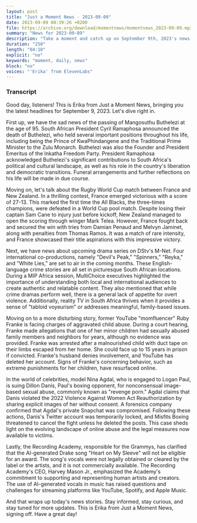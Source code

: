 ```yaml
---
layout: post
title: "Just a Moment News - 2023-09-09"
date: 2023-09-09 08:39:26 +0200
file: https://archive.org/download/momentnews/momentnews_2023-09-09.mp3
summary: "News for 2023-09-09"
description: "Take a moment and catch up on September 9th, 2023's news."
duration: "250"
length: "04:10"
explicit: "no"
keywords: "moment, daily, news"
block: "no"
voices: "'Erika' from ElevenLabs"
---
```


### Transcript

Good day, listeners! This is Erika from Just a Moment News, bringing you the latest headlines for September 9, 2023. Let's dive right in.

First up, we have the sad news of the passing of Mangosuthu Buthelezi at the age of 95. South African President Cyril Ramaphosa announced the death of Buthelezi, who held several important positions throughout his life, including being the Prince of KwaPhindangene and the Traditional Prime Minister to the Zulu Monarch. Buthelezi was also the Founder and President Emeritus of the Inkatha Freedom Party. President Ramaphosa acknowledged Buthelezi's significant contributions to South Africa's political and cultural landscape, as well as his role in the country's liberation and democratic transitions. Funeral arrangements and further reflections on his life will be made in due course.

Moving on, let's talk about the Rugby World Cup match between France and New Zealand. In a thrilling contest, France emerged victorious with a score of 27-13. This marked the first time the All Blacks, the three-times champions, were defeated in a World Cup pool match. Despite losing their captain Sam Cane to injury just before kickoff, New Zealand managed to open the scoring through winger Mark Telea. However, France fought back and secured the win with tries from Damian Penaud and Melvyn Jaminet, along with penalties from Thomas Ramos. It was a match of rare intensity, and France showcased their title aspirations with this impressive victory.

Next, we have news about upcoming drama series on DStv's M-Net. Four international co-productions, namely "Devil's Peak," "Spinners," "Reyka," and "White Lies," are set to air in the coming months. These English-language crime stories are all set in picturesque South African locations. During a MIP Africa session, MultiChoice executives highlighted the importance of understanding both local and international audiences to create authentic and relatable content. They also mentioned that while crime dramas perform well, there is a general lack of appetite for overt violence. Additionally, reality TV in South Africa thrives when it provides a sense of "tabloid voyeurism" or addresses meaningful, family-based issues.

Moving on to a more disturbing story, former YouTube "momfluencer" Ruby Franke is facing charges of aggravated child abuse. During a court hearing, Franke made allegations that one of her minor children had sexually abused family members and neighbors for years, although no evidence was provided. Franke was arrested after a malnourished child with duct tape on their limbs escaped from her home. She could face up to 15 years in prison if convicted. Franke's husband denies involvement, and YouTube has deleted her account. Signs of Franke's concerning behavior, such as extreme punishments for her children, have resurfaced online.

In the world of celebrities, model Nina Agdal, who is engaged to Logan Paul, is suing Dillon Danis, Paul's boxing opponent, for nonconsensual image-based sexual abuse, commonly known as "revenge porn." Agdal claims that Danis violated the 2022 Violence Against Women Act Reauthorization by sharing explicit images of her without consent. A forensics company confirmed that Agdal's private Snapchat was compromised. Following these actions, Danis's Twitter account was temporarily locked, and Misfits Boxing threatened to cancel the fight unless he deleted the posts. This case sheds light on the evolving landscape of online abuse and the legal measures now available to victims.

Lastly, the Recording Academy, responsible for the Grammys, has clarified that the AI-generated Drake song "Heart on My Sleeve" will not be eligible for an award. The song's vocals were not legally obtained or cleared by the label or the artists, and it is not commercially available. The Recording Academy's CEO, Harvey Mason Jr., emphasized the Academy's commitment to supporting and representing human artists and creators. The use of AI-generated vocals in music has raised questions and challenges for streaming platforms like YouTube, Spotify, and Apple Music.

And that wraps up today's news stories. Stay informed, stay curious, and stay tuned for more updates. This is Erika from Just a Moment News, signing off. Have a great day!
